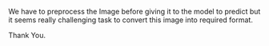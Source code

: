We have to preprocess the Image before giving it to the model to predict but it seems really challenging task to convert this image into required format.


Thank You.
